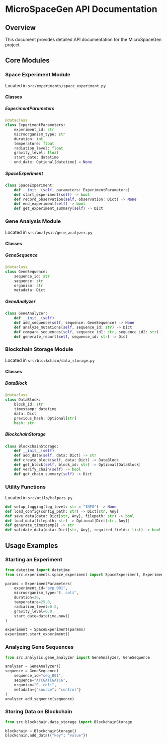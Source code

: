 # MicroSpaceGen API Documentation

## Overview
This document provides detailed API documentation for the MicroSpaceGen project.

## Core Modules

### Space Experiment Module
Located in `src/experiments/space_experiment.py`

#### Classes

##### ExperimentParameters
```python
@dataclass
class ExperimentParameters:
    experiment_id: str
    microorganism_type: str
    duration: int
    temperature: float
    radiation_level: float
    gravity_level: float
    start_date: datetime
    end_date: Optional[datetime] = None
```

##### SpaceExperiment
```python
class SpaceExperiment:
    def __init__(self, parameters: ExperimentParameters)
    def start_experiment(self) -> bool
    def record_observation(self, observation: Dict) -> None
    def end_experiment(self) -> bool
    def get_experiment_summary(self) -> Dict
```

### Gene Analysis Module
Located in `src/analysis/gene_analyzer.py`

#### Classes

##### GeneSequence
```python
@dataclass
class GeneSequence:
    sequence_id: str
    sequence: str
    organism: str
    metadata: Dict
```

##### GeneAnalyzer
```python
class GeneAnalyzer:
    def __init__(self)
    def add_sequence(self, sequence: GeneSequence) -> None
    def analyze_mutations(self, sequence_id: str) -> Dict
    def compare_sequences(self, sequence_id1: str, sequence_id2: str) -> Dict
    def generate_report(self, sequence_id: str) -> Dict
```

### Blockchain Storage Module
Located in `src/blockchain/data_storage.py`

#### Classes

##### DataBlock
```python
@dataclass
class DataBlock:
    block_id: str
    timestamp: datetime
    data: Dict
    previous_hash: Optional[str]
    hash: str
```

##### BlockchainStorage
```python
class BlockchainStorage:
    def __init__(self)
    def add_data(self, data: Dict) -> str
    def create_block(self, data: Dict) -> DataBlock
    def get_block(self, block_id: str) -> Optional[DataBlock]
    def verify_chain(self) -> bool
    def get_chain_summary(self) -> Dict
```

### Utility Functions
Located in `src/utils/helpers.py`

```python
def setup_logging(log_level: str = "INFO") -> None
def load_config(config_path: str) -> Dict[str, Any]
def save_data(data: Dict[str, Any], filepath: str) -> bool
def load_data(filepath: str) -> Optional[Dict[str, Any]]
def generate_timestamp() -> str
def validate_data(data: Dict[str, Any], required_fields: list) -> bool
```

## Usage Examples

### Starting an Experiment
```python
from datetime import datetime
from src.experiments.space_experiment import SpaceExperiment, ExperimentParameters

params = ExperimentParameters(
    experiment_id="exp_001",
    microorganism_type="E. coli",
    duration=30,
    temperature=25.0,
    radiation_level=0.5,
    gravity_level=0.0,
    start_date=datetime.now()
)

experiment = SpaceExperiment(params)
experiment.start_experiment()
```

### Analyzing Gene Sequences
```python
from src.analysis.gene_analyzer import GeneAnalyzer, GeneSequence

analyzer = GeneAnalyzer()
sequence = GeneSequence(
    sequence_id="seq_001",
    sequence="ATCGATCGATCG",
    organism="E. coli",
    metadata={"source": "control"}
)
analyzer.add_sequence(sequence)
```

### Storing Data on Blockchain
```python
from src.blockchain.data_storage import BlockchainStorage

blockchain = BlockchainStorage()
blockchain.add_data({"key": "value"})
``` 